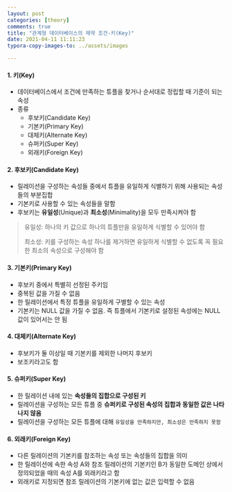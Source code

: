 ```yaml
---
layout: post
categories: [theory]
comments: true
title: "관계형 데이터베이스의 제약 조건-키(Key)"
date: 2021-04-11 11:11:23
typora-copy-images-to: ../assets/images

---
```


#### 1. 키(Key)

- 데이터베이스에서 조건에 만족하는 튜플을 찾거나 순서대로 정립할 때 기준이 되는 속성
- 종류
  - 후보키(Candidate Key)
  - 기본키(Primary Key)
  - 대체키(Alternate Key)
  - 슈퍼키(Super Key)
  - 외래키(Foreign Key)

#### 2. 후보키(Candidate Key)

- 릴레이션을 구성하는 속성들 중에서 튜플을 유일하게 식별하기 위해 사용되는 속성들의 부분집합
- 기본키로 사용할 수 있는 속성들을 말함
- 후보키는 **유일성**(Unique)과 **최소성**(Minimality)을 모두 만족시켜야 함

> 유일성: 하나의 키 값으로 하나의 튜플만을 유일하게 식별할 수 있어야 함
>
> 최소성: 키를 구성하는 속성 하나를 제거하면 유일하게 식별할 수 없도록 꼭 필요한 최소의 속성으로 구성해야 함

#### 3. 기본키(Primary Key)

- 후보키 중에서 특별히 선정된 주키임
- 중복된 값을 가질 수 없음
- 한 릴레이션에서 특정 튜플을 유일하게 구별할 수 있는 속성
- 기본키는 NULL 값을 가질 수 없음. 즉 튜플에서 기본키로 설정된 속성에는 NULL 값이 있어서는 안 됨

#### 4. 대체키(Alternate Key)

- 후보키가 둘 이상일 때 기본키를 제외한 나머지 후보키
- 보조키라고도 함

#### 5. 슈퍼키(Super Key)

- 한 릴레이션 내에 있는 **속성들의 집합으로 구성된 키**
- 릴레이션을 구성하는 모든 튜플 중 **슈퍼키로 구성된 속성의 집합과 동일한 값은 나타나지 않음**
- 릴레이션을 구성하는 모든 튜플에 대해 `유일성을 만족하지만, 최소성은 만족하지 못함`

#### 6. 외래키(Foreign Key)

- 다른 릴레이션의 기본키를 참조하는 속성 또는 속성들의 집합을 의미
- 한 릴레이션에 속한 속성 A와 참조 릴레이션의 기본키인 B가 동일한 도메인 상에서 정의되었을 때의 속성 A를 외래키라고 함
- 외래키로 지정되면 참조 릴레이션의 기본키에 없는 값은 입력할 수 없음